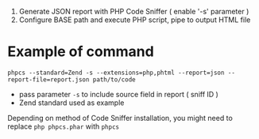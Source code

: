 1. Generate JSON report with PHP Code Sniffer ( enable '-s' parameter )
2. Configure BASE path and execute PHP script, pipe to output HTML file

# Example of command
`phpcs --standard=Zend -s --extensions=php,phtml --report=json --report-file=report.json path/to/code`
- pass parameter `-s` to include source field in report ( sniff ID )
- Zend standard used as example

Depending on method of Code Sniffer installation, you might need to replace `php phpcs.phar` with `phpcs`
